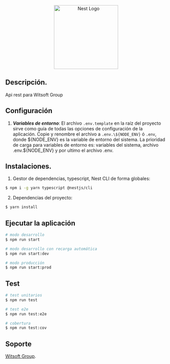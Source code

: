 <p align="center">
  <a href="http://nestjs.com/" target="blank"><img src="https://nestjs.com/img/logo-small.svg" width="200" alt="Nest Logo" /></a>
</p>

## Descripción.

Api rest para Witsoft Group

## Configuración

1. ***Variables de entorno***: El archivo ```.env.template``` en la raíz del proyecto sirve como guía de todas las opciones de configuración de la aplicación.
Copie y renombre el archivo a ```.env.\${NODE_ENV}``` ó ```.env```, donde ${NODE_ENV} es la variable de entorno del sistema.
La prioridad de carga para variables de entorno es: variables del sistema, archivo .env.\${NODE_ENV} y por ultimo el archivo .env.

## Instalaciones.

1. Gestor de dependencias, typescript, Nest CLI de forma globales:
```bash
$ npm i -g yarn typescript @nestjs/cli
```

2. Dependencias del proyecto:
```bash
$ yarn install
```

## Ejecutar la aplicación

```bash
# modo desarrollo
$ npm run start

# modo desarrollo con recarga automática
$ npm run start:dev

# modo producción
$ npm run start:prod
```

## Test

```bash
# test unitarios
$ npm run test

# test e2e
$ npm run test:e2e

# cobertura
$ npm run test:cov
```

## Soporte

[Witsoft Group](https://github.com/WitsoftGroup).

